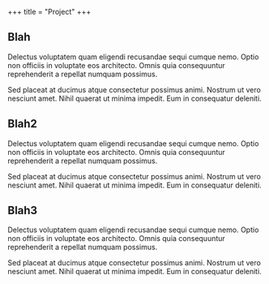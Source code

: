 +++
title = "Project"
+++

## Blah
Delectus voluptatem quam eligendi recusandae sequi cumque nemo. Optio non officiis in voluptate eos architecto. Omnis quia consequuntur reprehenderit a repellat numquam possimus.

Sed placeat at ducimus atque consectetur possimus animi. Nostrum ut vero nesciunt amet. Nihil quaerat ut minima impedit. Eum in consequatur deleniti.

## Blah2
Delectus voluptatem quam eligendi recusandae sequi cumque nemo. Optio non officiis in voluptate eos architecto. Omnis quia consequuntur reprehenderit a repellat numquam possimus.

Sed placeat at ducimus atque consectetur possimus animi. Nostrum ut vero nesciunt amet. Nihil quaerat ut minima impedit. Eum in consequatur deleniti.

## Blah3
Delectus voluptatem quam eligendi recusandae sequi cumque nemo. Optio non officiis in voluptate eos architecto. Omnis quia consequuntur reprehenderit a repellat numquam possimus.

Sed placeat at ducimus atque consectetur possimus animi. Nostrum ut vero nesciunt amet. Nihil quaerat ut minima impedit. Eum in consequatur deleniti.
